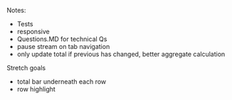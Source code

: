 Notes:
- Tests
- responsive
- Questions.MD for technical Qs
- pause stream on tab navigation
- only update total if previous has changed, better aggregate calculation 

Stretch goals
- total bar underneath each row
- row highlight
